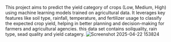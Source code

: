This project aims to predict the yield category of crops (Low, Medium, High) using machine learning models trained on agricultural data.
It leverages key features like soil type, rainfall, temperature, and fertilizer usage to classify the expected crop yield, helping in better planning and decision-making for farmers and agricultural agencies.
this data set contains soilquality, rain type, sead quality and yield catagery.
![Screenshot 2025-04-22 153824](https://github.com/user-attachments/assets/2e2141ce-4a2e-439d-b3fb-610fd8b1d754)

